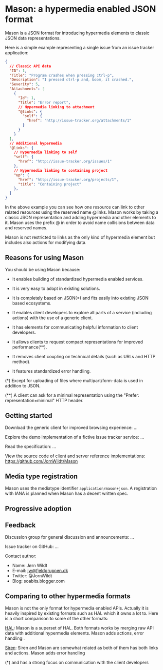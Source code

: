 # Mason: a hypermedia enabled JSON format

Mason is a JSON format for introducing hypermedia elements to classic JSON data representations. 

Here is a simple example representing a single issue from an issue tracker application:

```json
{
  // Classic API data
  "ID": 1,
  "Title": "Program crashes when pressing ctrl-p",
  "Description": "I pressed ctrl-p and, boom, it crashed.",
  "Severity": 5,
  "Attachments": [
    {
      "Id": 1,
      "Title": "Error report",
      // Hypermedia linking to attachment
      "@links": {
        "self": {
          "href": "http://issue-tracker.org/attachments/1"
        }
      }
    }
  ],
  // Additional hypermedia
  "@links": {
    // Hypermedia linking to self
    "self": {
      "href": "http://issue-tracker.org/issues/1"
    },
    // Hypermedia linking to containing project
    "up": {
      "href": "http://issue-tracker.org/projects/1",
      "title": "Containing project"
    },
  }
}
```

In the above example you can see how one resource can link to other related resources using the reserved name @links. Mason works by taking a classic JSON representation and adding hypermedia and other elements to it. Mason uses the prefix @ in order to avoid name collisions between data and reserved names.

Mason is not restricted to links as the only kind of hypermedia element but includes also actions for modifying data.


## Reasons for using Mason

You should be using Mason because:

- It enables building of standardized hypermedia enabled services.

- It is very easy to adopt in existing solutions.

- It is completely based on JSON(*) and fits easily into existing JSON based ecosystems.

- It enables client developers to explore all parts of a service (including actions) with the use of a generic client.

- It has elements for communicating helpful information to client developers.

- It allows clients to request compact representations for improved performance(**).

- It removes client coupling on technical details (such as URLs and HTTP method).

- It features standardized error handling.

(*) Except for uploading of files where multipart/form-data is used in addition to JSON.

(**) A client can ask for a minimal representation using the "Prefer: representation=minimal" HTTP header.


## Getting started

Download the generic client for improved browsing experience: ...

Explore the demo implementation of a fictive issue tracker service: ...

Read the specification: ...

View the source code of client and server reference implementations: https://github.com/JornWildt/Mason


## Media type registration

Mason uses the mediatype identifier `application/mason+json`. A registration with IANA is planned when Mason has a decent written spec.


## Progressive adoption


## Feedback

Discussion group for general discussion and announcements: ...

Issue tracker on GitHub: ...

Contact author: 
- Name: Jørn Wildt
- E-mail: jw@fjeldgruppen.dk
- Twitter: @JornWildt
- Blog: soabits.blogger.com


## Comparing to other hypermedia formats

Mason is not the only format for hypermedia enabled APIs. Actually it is heavily inspired by existing formats such as HAL which it owns a lot to. Here is a short comparison to some of the other formats:

[HAL](http://tools.ietf.org/html/draft-kelly-json-hal-06): Mason is a superset of HAL. Both formats works by merging raw API data with additional hypermedia elements. Mason adds actions, error handling .

[Siren](https://github.com/kevinswiber/siren): Siren and Mason are somewhat related as both of them has both links and actions. Mason adds error handling 

(*) and has a strong focus on communication with the client developers
